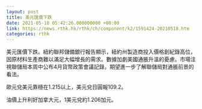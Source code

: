 ```yaml
---
layout: post
title: 美元匯價下跌
date: 2021-05-18 05:42:26.000000000 +08:00
link: https://news.rthk.hk/rthk/ch/component/k2/1591424-20210518.htm
categories: rthk
---
```


美元匯價下跌。紐約聯邦儲備銀行報告顯示，紐約州製造商投入價格創紀錄高位，因原材料生產商難以滿足大幅增長的需求。數據加劇美國通脹升溫的憂慮。市場注視聯儲局本周中公布4月貨幣政策會議記錄，期望進一步了解聯儲局對通脹前景的看法。

歐元兌美元靠穩在1.215以上，美元兌日圓報109.2。

油價上升利好加拿大元，1美元兌約1.206加元。
